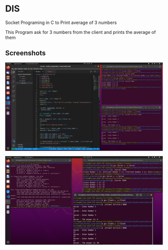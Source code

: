 # DIS

Socket Programing in C to Print average of 3 numbers

This Program ask for 3 numbers from the client and prints the average of them

## Screenshots

![VS Code and Terminal image](https://github.com/kirteeprajapati/DIS/blob/main/Screenshort/Code%20and%20terminal.png)

![Terminal image](https://github.com/kirteeprajapati/DIS/blob/main/Screenshort/Terminal.png)

